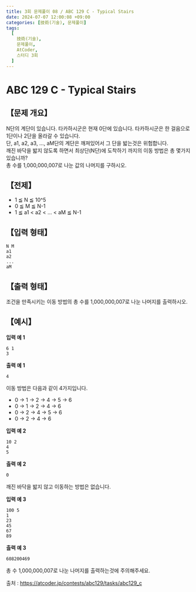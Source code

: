```yaml
---
title: 3회 문제풀이 08 / ABC 129 C - Typical Stairs
date: 2024-07-07 12:00:08 +09:00
categories: [技術(기술), 문제풀이]
tags:
  [
    技術(기술),
    문제풀이,
    AtCoder,
    스터디 3회
  ]
---
```

# ABC 129 C - Typical Stairs
## 【문제 개요】
N단의 계단이 있습니다. 타카하시군은 현재 0단에 있습니다. 타카하시군은 한 걸음으로 1단이나 2단을 올라갈 수 있습니다.<br>
단, a1, a2, a3, ..., aM단의 계단은 깨져있어서 그 단을 밟는것은 위험합니다.<br>
깨진 바닥을 밟지 않도록 하면서 최상단(N단)에 도착하기 까지의 이동 방법은 총 몇가지 있습니까?<br>
총 수를 1,000,000,007로 나눈 값의 나머지를 구하시오.

## 【전제】
- 1 ≦ N ≦ 10^5
- 0 ≦ M ≦ N-1
- 1 ≦ a1 < a2 < ... < aM ≦ N-1

## 【입력 형태】
```
N M
a1
a2
...
aM
```

## 【출력 형태】
조건을 만족시키는 이동 방법의 총 수를 1,000,000,007로 나눈 나머지를 출력하시오.

## 【예시】

**입력 예 1**

```
6 1 
3
```

**출력 예 1**

```
4
```
이동 방법은 다음과 같이 4가지입니다.
- 0 → 1 → 2 → 4 → 5 → 6
- 0 → 1 → 2 → 4 → 6 
- 0 → 2 → 4 → 5 → 6
- 0 → 2 → 4 → 6

**입력 예 2**

```
10 2 
4
5
```

**출력 예 2**

```
0
```
깨진 바닥을 밟지 않고 이동하는 방법은 없습니다.

**입력 예 3**

```
100 5 
1
23
45
67
89
```

**출력 예 3**

```
608200469
```
총 수 1,000,000,007로 나눈 나머지를 출력하는것에 주의해주세요.

출처 : <a href="https://atcoder.jp/contests/abc129/tasks/abc129_c">https://atcoder.jp/contests/abc129/tasks/abc129_c</a> 